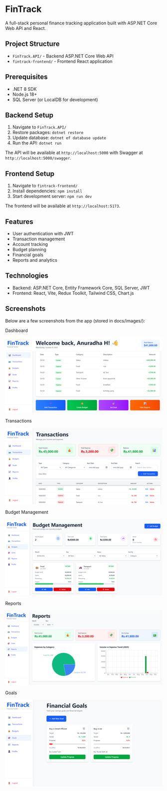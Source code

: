 # FinTrack

A full-stack personal finance tracking application built with ASP.NET Core Web API and React.

## Project Structure

- `FinTrack.API/` - Backend ASP.NET Core Web API
- `fintrack-frontend/` - Frontend React application

## Prerequisites

- .NET 8 SDK
- Node.js 18+
- SQL Server (or LocalDB for development)

## Backend Setup

1. Navigate to `FinTrack.API/`
2. Restore packages: `dotnet restore`
3. Update database: `dotnet ef database update`
4. Run the API: `dotnet run`

The API will be available at `http://localhost:5000` with Swagger at `http://localhost:5000/swagger`.

## Frontend Setup

1. Navigate to `fintrack-frontend/`
2. Install dependencies: `npm install`
3. Start development server: `npm run dev`

The frontend will be available at `http://localhost:5173`.

## Features

- User authentication with JWT
- Transaction management
- Account tracking
- Budget planning
- Financial goals
- Reports and analytics

## Technologies

- Backend: ASP.NET Core, Entity Framework Core, SQL Server, JWT
- Frontend: React, Vite, Redux Toolkit, Tailwind CSS, Chart.js

## Screenshots

Below are a few screenshots from the app (stored in docs/images/):

Dashboard

![Dashboard Screenshot](docs/images/dashboard%202.png)

Transactions

![Transactions Screenshot](docs/images/transactions.png)

Budget Management

![Budget Management Screenshot](docs/images/budget%20management.png)

Reports

![Reports Screenshot](docs/images/reprots.png)

Goals

![Goals Screenshot](docs/images/finacial%20goals.png)